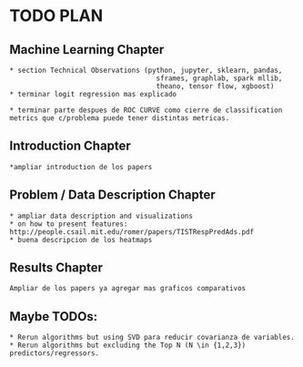 # TODO PLAN

## Machine Learning Chapter

	* section Technical Observations (python, jupyter, sklearn, pandas, 
										sframes, graphlab, spark mllib, 
										theano, tensor flow, xgboost)
	* terminar logit regression mas explicado

	* terminar parte despues de ROC CURVE como cierre de classification metrics que c/problema puede tener distintas metricas.
	 

## Introduction Chapter
	*ampliar introduction de los papers

## Problem / Data Description Chapter
 	* ampliar data description and visualizations
 	* on how to present features: http://people.csail.mit.edu/romer/papers/TISTRespPredAds.pdf 
 	* buena descripcion de los heatmaps

## Results Chapter
	Ampliar de los papers ya agregar mas graficos comparativos

## Maybe TODOs:
	* Rerun algorithms but using SVD para reducir covarianza de variables.
	* Rerun algorithms but excluding the Top N (N \in {1,2,3}) predictors/regressors.